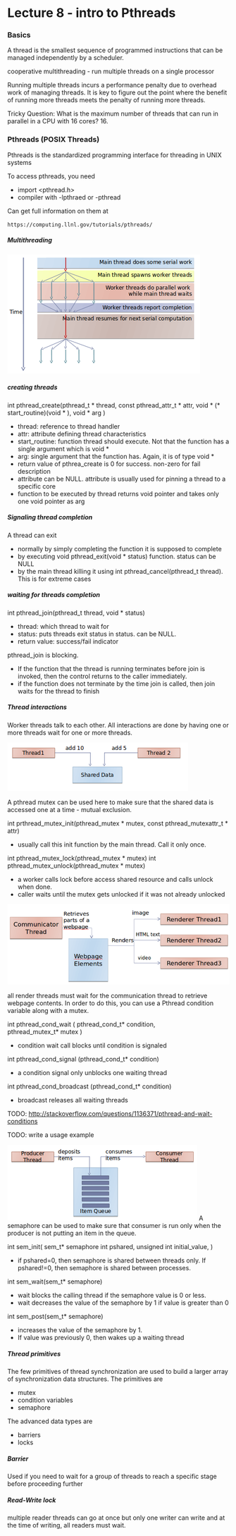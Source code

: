 Lecture 8 - intro to Pthreads
===========
### Basics
A thread is the smallest sequence of programmed instructions that can be managed independently by a scheduler.

cooperative multithreading - run multiple threads on a single processor

Running multiple threads incurs a performance penalty due to overhead work of managing threads. It is key to figure out the point where the benefit of running more threads meets the penalty of running more threads.

Tricky Question: What is the maximum number of threads that can run in parallel in a CPU with 16 cores? 16.

### Pthreads (POSIX Threads)
Pthreads is the standardized programming interface for threading in UNIX systems

To access pthreads, you need
* import <pthread.h>
* compiler with -lpthraed or -pthread


Can get full information on them at

    https://computing.llnl.gov/tutorials/pthreads/

##### Multithreading
![](lecture_8-images/afce0aac18e80270573ad3292f3f4958.png)

##### creating threads
int pthread_create(pthread_t * thread, const pthread_attr_t * attr, void * (* start_routine)(void * ), void * arg )
* thread: reference to thread handler
* attr: attribute defining thread characteristics
* start_routine: function thread should execute. Not that the function has a single argument which is void *
* arg: single argument that the function has. Again, it is of type void *
* return value of pthrea_create is 0 for success. non-zero for fail description
* attribute can be NULL. attribute is usually used for pinning a thread to a specific core  
* function to be executed by thread returns void pointer and takes only one void pointer as arg


##### Signaling thread completion
A thread can exit
* normally by simply completing the function it is supposed to complete
* by executing void pthread_exit(void * status) function. status can be NULL
* by the main thread killing it using int pthread_cancel(pthread_t thread). This is for extreme cases

##### waiting for threads completion
int pthread_join(pthread_t thread, void * status)
* thread: which thread to wait for
* status: puts threads exit status in status. can be NULL.
* return value: success/fail indicator

pthread_join is blocking.
* If the function that the thread is running terminates before join is invoked, then the control returns to the caller immediately.  
* if the function does not terminate by the time join is called, then join waits for the thread to finish

##### Thread interactions
Worker threads talk to each other. All interactions are done by having one or more threads wait for one or more threads.

![](lecture_8-images/1f1f7e2e3ad4b9a14f07835b4f77c170.png)

A pthread mutex can be used here to make sure that the shared data is accessed one at a time - mutual exclusion.

int prthread_mutex_init(pthread_mutex * mutex, const pthread_mutexattr_t * attr)
* usually call this init function by the main thread. Call it only once.

int pthread_mutex_lock(pthread_mutex * mutex)
int pthread_mutex_unlock(pthread_mutex * mutex)
* a worker calls lock before access shared resource and calls unlock when done.
* caller waits until the mutex gets unlocked if it was not already unlocked

![](lecture_8-images/e212405f305a0851ec5aafd5069fbcd8.png)

all render threads must wait for the communication thread to retrieve webpage contents. In order to do this, you can use a Pthread condition variable along with a mutex.

int pthread_cond_wait (
	pthread_cond_t*  condition,   
	pthread_mutex_t* mutex
)
* condition wait call blocks until condition is signaled

int pthread_cond_signal (pthread_cond_t*  condition)  
* a condition signal only unblocks one waiting thread

int pthread_cond_broadcast (pthread_cond_t*  condition)
* broadcast releases all waiting threads

TODO: http://stackoverflow.com/questions/1136371/pthread-and-wait-conditions

TODO: write a usage example


![](lecture_8-images/8ec3804d7b4cd1d16ef65972dbb8139e.png)
A semaphore can be used to make sure that consumer is run only when the producer is not putting an item in the queue.


int sem_init(
	sem_t* semaphore
	int pshared,
	unsigned int initial_value,
)
* if pshared=0, then semaphore is shared between threads only. If pshared!=0, then semaphore is shared between processes.

int sem_wait(sem_t* semaphore)
* wait blocks the calling thread if the semaphore value is 0 or less.
* wait decreases the value of the semaphore by 1 if value is greater than 0

int sem_post(sem_t* semaphore)
* increases the value of the semaphore by 1.
* If value was previously 0, then wakes up a waiting thread

##### Thread primitives
The few primitives of thread synchronization are used to build a larger array of synchronization data structures.
The primitives are
* mutex
* condition variables
* semaphore

The advanced data types are
* barriers
* locks

##### Barrier
Used if you need to wait for a group of threads to reach a specific stage before proceeding further

##### Read-Write lock
multiple reader threads can go at once but only one writer can write and at the time of writing, all readers must wait.
